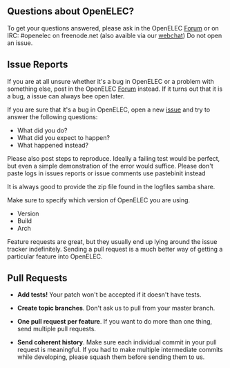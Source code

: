 ## Questions about OpenELEC?

To get your questions answered, please ask in the OpenELEC [Forum] or on 
IRC: #openelec on freenode.net (also avaible via our [webchat]) 
Do not open an issue.

## Issue Reports

If you are at all unsure whether it's a bug in OpenELEC or a problem with something
else, post in the OpenELEC [Forum] instead. If it turns out that it is a bug, a issue
can always bee open later.

If you are sure that it's a bug in OpenELEC, open a new [issue] and try to
answer the following questions:

- What did you do?
- What did you expect to happen?
- What happened instead?

Please also post steps to reproduce. Ideally a failing test would be
perfect, but even a simple demonstration of the error would suffice.
Please don't paste logs in issues reports or issue comments use pastebinit instead

It is always good to provide the zip file found in the logfiles samba share.

Make sure to specify which version of OpenELEC you are using.
- Version
- Build
- Arch

Feature requests are great, but they usually end up lying around the issue
tracker indefinitely. Sending a pull request is a much better way of getting a
particular feature into OpenELEC.

## Pull Requests

- **Add tests!** Your patch won't be accepted if it doesn't have tests.

- **Create topic branches**. Don't ask us to pull from your master branch.

- **One pull request per feature**. If you want to do more than one thing, send
  multiple pull requests.

- **Send coherent history**. Make sure each individual commit in your pull
  request is meaningful. If you had to make multiple intermediate commits while
  developing, please squash them before sending them to us.

[Forum]: http://openelec.tv/forum
[issue]: https://github.com/OpenELEC/OpenELEC.tv/issues
[webchat]: http://openelec.tv/support/chat


